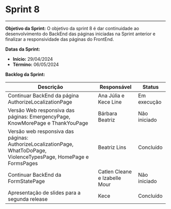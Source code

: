 # **Sprint 8**
<hr style="border: 0; height: 1px; background-color: #000000;">

**Objetivo da Sprint:**
O objetivo da sprint 8 é dar continuidade ao desenvolvimento do BackEnd das páginas iniciadas na Sprint anterior e finalizar a responsividade das páginas do FrontEnd. 

**Datas da Sprint:**

- **Início:** 29/04/2024
- **Término:** 06/05/2024

**Backlog da Sprint:**

| Descrição | Responsável | Status |
|-----------|-------------|--------|
| Continuar BackEnd da página AuthorizeLocalizationPage| Ana Júlia e Kece Line | Em execução |
|  Versão Web responsiva das páginas: EmergencyPage, KnowMorePage e ThankYouPage | Bárbara Beatriz | Não iniciado |
| Versão web responsiva das páginas: AuthorizeLocalizationPage, WhatToDoPage, ViolenceTypesPage, HomePage e FormsPages | Beatriz Lins | Concluído |
| Continuar BackEnd da FormStatePage | Catlen Cleane e Izabelle Mour| Não iniciado |
| Apresentação de slides para a segunda release | Kece | Concluído |


